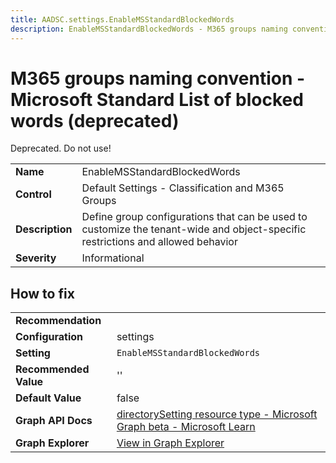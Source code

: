 ```yaml
---
title: AADSC.settings.EnableMSStandardBlockedWords
description: EnableMSStandardBlockedWords - M365 groups naming convention - Microsoft Standard List of blocked words (deprecated)
---
```


# M365 groups naming convention - Microsoft Standard List of blocked words (deprecated)

Deprecated. Do not use!

| | |
|-|-|
| **Name** | EnableMSStandardBlockedWords |
| **Control** | Default Settings - Classification and M365 Groups |
| **Description** | Define group configurations that can be used to customize the tenant-wide and object-specific restrictions and allowed behavior |
| **Severity** | Informational |



## How to fix
| | |
|-|-|
| **Recommendation** |  |
| **Configuration** | settings |
| **Setting** | `EnableMSStandardBlockedWords` |
| **Recommended Value** | '' |
| **Default Value** | false |
| **Graph API Docs** | [directorySetting resource type - Microsoft Graph beta - Microsoft Learn](https://learn.microsoft.com/en-us/graph/api/resources/directorysetting) |
| **Graph Explorer** | [View in Graph Explorer](https://developer.microsoft.com/en-us/graph/graph-explorer?request=settings&method=GET&version=beta&GraphUrl=https://graph.microsoft.com) |


